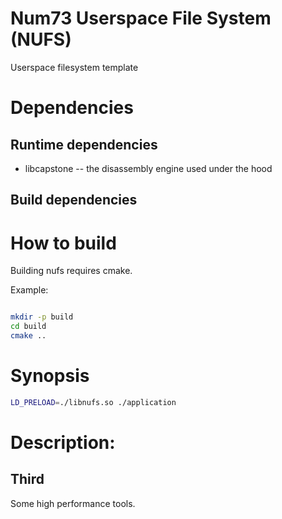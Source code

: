 # Num73 Userspace File System (NUFS)


Userspace filesystem template


# Dependencies #

## Runtime dependencies ##

 * libcapstone -- the disassembly engine used under the hood

## Build dependencies ##

# How to build #

Building nufs requires cmake.

Example:
```sh

mkdir -p build
cd build
cmake ..

```


# Synopsis #

```sh
LD_PRELOAD=./libnufs.so ./application
```


# Description: #


## Third ## 

Some high performance tools.

